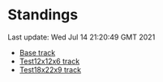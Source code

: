 # Standings

Last update: Wed Jul 14 21:20:49 GMT 2021

* [Base track](comps/Base/2021-07-14/standings.md)
* [Test12x12x6 track](comps/Test12x12x6/2021-07-14/standings.md)
* [Test18x22x9 track](comps/Test18x22x9/2021-07-14/standings.md)
